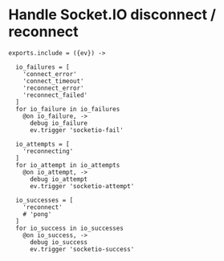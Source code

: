 Handle Socket.IO disconnect / reconnect
=======================================

    exports.include = ({ev}) ->

      io_failures = [
        'connect_error'
        'connect_timeout'
        'reconnect_error'
        'reconnect_failed'
      ]
      for io_failure in io_failures
        @on io_failure, ->
          debug io_failure
          ev.trigger 'socketio-fail'

      io_attempts = [
        'reconnecting'
      ]
      for io_attempt in io_attempts
        @on io_attempt, ->
          debug io_attempt
          ev.trigger 'socketio-attempt'

      io_successes = [
        'reconnect'
        # 'pong'
      ]
      for io_success in io_successes
        @on io_success, ->
          debug io_success
          ev.trigger 'socketio-success'
